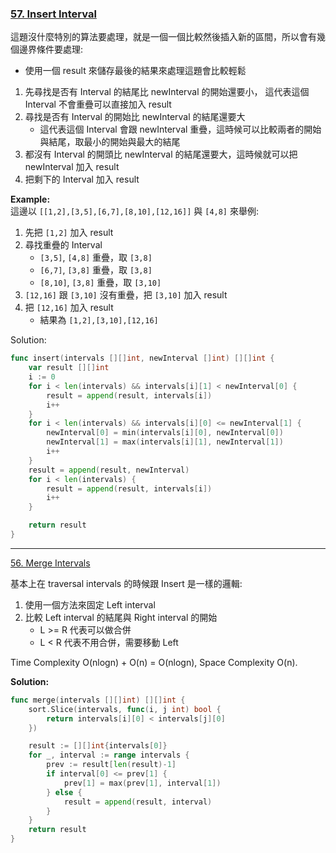 ### [57. Insert Interval]

這題沒什麼特別的算法要處理，就是一個一個比較然後插入新的區間，所以會有幾個邊界條件要處理:
-   使用一個 result 來儲存最後的結果來處理這題會比較輕鬆
1.  先尋找是否有 Interval 的結尾比 newInterval 的開始還要小，
這代表這個 Interval 不會重疊可以直接加入 result
2.  尋找是否有 Interval 的開始比 newInterval 的結尾還要大
    -   這代表這個 Interval 會跟 newInterval 重疊，這時候可以比較兩者的開始與結尾，取最小的開始與最大的結尾
3.  都沒有 Interval 的開頭比 newInterval 的結尾還要大，這時候就可以把 newInterval 加入 result
4.  把剩下的 Interval 加入 result

**Example:**  
這邊以 `[[1,2],[3,5],[6,7],[8,10],[12,16]]` 與 `[4,8]` 來舉例:
1.  先把 `[1,2]` 加入 result
2.  尋找重疊的 Interval
    -   `[3,5]`, `[4,8]` 重疊，取 `[3,8]`
    -   `[6,7]`, `[3,8]` 重疊，取 `[3,8]`
    -   `[8,10]`, `[3,8]` 重疊，取 `[3,10]`
3.  `[12,16]` 跟 `[3,10]` 沒有重疊，把 `[3,10]` 加入 result
4.  把 `[12,16]` 加入 result
    -   結果為 `[1,2],[3,10],[12,16]` 

Solution:
```go
func insert(intervals [][]int, newInterval []int) [][]int {
	var result [][]int
	i := 0
	for i < len(intervals) && intervals[i][1] < newInterval[0] {
		result = append(result, intervals[i])
		i++
	}
	for i < len(intervals) && intervals[i][0] <= newInterval[1] {
		newInterval[0] = min(intervals[i][0], newInterval[0])
		newInterval[1] = max(intervals[i][1], newInterval[1])
		i++
	}
	result = append(result, newInterval)
	for i < len(intervals) {
		result = append(result, intervals[i])
		i++
	}

	return result
}
```

[57. Insert Interval]: https://leetcode.com/problems/insert-interval/

---

[56. Merge Intervals]

基本上在 traversal intervals 的時候跟 Insert 是一樣的邏輯:
1.	使用一個方法來固定 Left interval
2.	比較 Left interval 的結尾與 Right interval 的開始
	-	L >= R 代表可以做合併
	-	L < R 代表不用合併，需要移動 Left 

Time Complexity O(nlogn) + O(n) = O(nlogn), Space Complexity O(n).

**Solution:**
```go
func merge(intervals [][]int) [][]int {
    sort.Slice(intervals, func(i, j int) bool {
        return intervals[i][0] < intervals[j][0]
    })

    result := [][]int{intervals[0]}
    for _, interval := range intervals {
        prev := result[len(result)-1]
        if interval[0] <= prev[1] {
            prev[1] = max(prev[1], interval[1])
        } else {
            result = append(result, interval)
        }
    }
    return result
}
```

[56. Merge Intervals]: https://leetcode.com/problems/merge-intervals